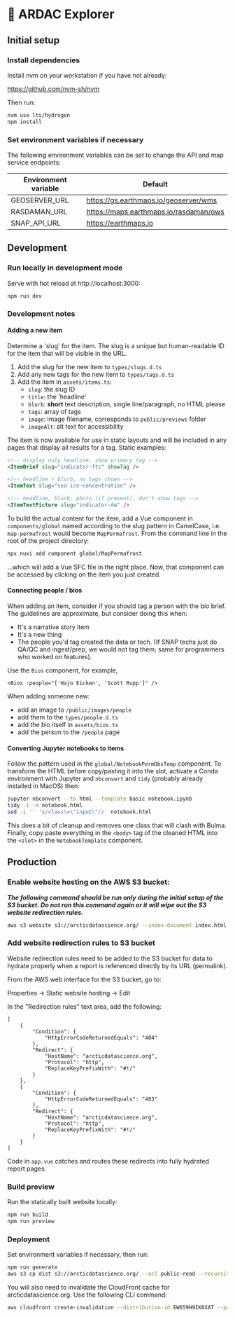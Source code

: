 # 🥗 ARDAC Explorer

## Initial setup

### Install dependencies

Install nvm on your workstation if you have not already:

https://github.com/nvm-sh/nvm

Then run:

```bash
nvm use lts/hydrogen
npm install
```

### Set environment variables if necessary

The following environment variables can be set to change the API and map service
endpoints:

| Environment variable | Default                                |
| -------------------- | -------------------------------------- |
| GEOSERVER_URL        | https://gs.earthmaps.io/geoserver/wms  |
| RASDAMAN_URL         | https://maps.earthmaps.io/rasdaman/ows |
| SNAP_API_URL         | https://earthmaps.io                   |

## Development

### Run locally in development mode

Serve with hot reload at http://localhost:3000:

```
npm run dev
```

### Development notes

#### Adding a new item

Determine a 'slug' for the item.  The slug is a unique but human-readable ID for the item that will be visible in the URL.

1. Add the slug for the new item to `types/slugs.d.ts`
2. Add any new tags for the new item to `types/tags.d.ts`
3. Add the item in `assets/items.ts`:
    * `slug`: the slug ID
    * `title`: the 'headline'
    * `blurb`: **short** text description, single line/paragraph, no HTML please
    * `tags`: array of tags
    * `image`: image filename, corresponds to `public/previews` folder
    * `imageAlt`: alt text for accessibility

The item is now available for use in static layouts and will be included in any pages that display all results for a tag.  Static examples:

```html
<!-- display only headline, show primary tag -->
<ItemBrief slug="indicator-ftc" showTag />

<!-- headline + blurb, no tags shown -->
<ItemText slug="sea-ice-concentration" />

<!-- headline, blurb, photo (if present), don't show tags -->
<ItemTextPicture slug="indicator-dw" />
````

To build the actual content for the item, add a Vue component in `components/global` named according to the slug pattern in CamelCase, i.e. `map-permafrost` would become `MapPermafrost`. From the command line in the root of the project directory:

```bash
npx nuxi add component global/MapPermafrost
```

...which will add a Vue SFC file in the right place. Now, that component can be accessed by clicking on the item you just created.

#### Connecting people / bios

When adding an item, consider if you should tag a person with the bio brief. The guidelines are approximate, but consider doing this when:

- It's a narrative story item
- It's a new thing
- The people you'd tag created the data or tech. (If SNAP techs just do QA/QC and ingest/prep, we would not tag them; same for programmers who worked on features).

Use the `Bios` component, for example,

`<Bios :people="['Hajo Eicken', 'Scott Rupp']" />`

When adding someone new:

- add an image to `/public/images/people`
- add them to the `types/people.d.ts`
- add the bio itself in `assets/bios.ts`
- add the person to the `/people` page

#### Converting Jupyter notebooks to items

Follow the pattern used in the `global/NotebookPermObsTemp` component. To transform the HTML before copy/pasting it into the slot, activate a Conda environment with Jupyter and `nbconvert` and `tidy` (probably already installed in MacOS) then:

```bash
jupyter nbconvert --to html --template basic notebook.ipynb
tidy -i -m notebook.html
sed -i '' 's/class\=\"input\"//' notebook.html
```

This does a bit of cleanup and removes one class that will clash with Bulma. Finally, copy paste everything in the `<body>` tag of the cleaned HTML into the `<slot>` in the `NotebookTemplate` component.

## Production

### Enable website hosting on the AWS S3 bucket:

**_The following command should be run only during the initial setup of the S3
bucket. Do not run this command again or it will wipe out the S3 website
redirection rules._**

```bash
aws s3 website s3://arcticdatascience.org/ --index-document index.html --error-document index.html
```

### Add website redirection rules to S3 bucket

Website redirection rules need to be added to the S3 bucket for data to hydrate
properly when a report is referenced directly by its URL (permalink).

From the AWS web interface for the S3 bucket, go to:

Properties → Static website hosting → Edit

In the "Redirection rules" text area, add the following:

```
[
    {
        "Condition": {
            "HttpErrorCodeReturnedEquals": "404"
        },
        "Redirect": {
            "HostName": "arcticdatascience.org",
            "Protocol": "http",
            "ReplaceKeyPrefixWith": "#!/"
        }
    },
    {
        "Condition": {
            "HttpErrorCodeReturnedEquals": "403"
        },
        "Redirect": {
            "HostName": "arcticdatascience.org",
            "Protocol": "http",
            "ReplaceKeyPrefixWith": "#!/"
        }
    }
]
```

Code in `app.vue` catches and routes these redirects into fully hydrated report pages.

### Build preview

Run the statically built website locally:

```bash
npm run build
npm run preview
```

### Deployment

Set environment variables if necessary, then run:

```bash
npm run generate
aws s3 cp dist s3://arcticdatascience.org/ --acl public-read --recursive
```

You will also need to invalidate the CloudFront cache for arcticdatascience.org.
Use the following CLI command:

```bash
aws cloudfront create-invalidation --distribution-id EW659H9IK8XAT --paths "/*"
```